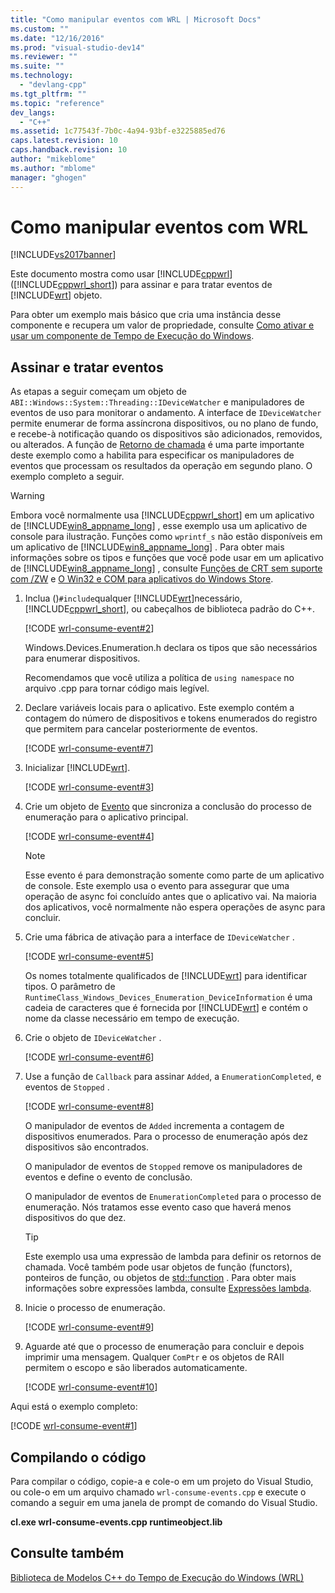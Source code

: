 ```yaml
---
title: "Como manipular eventos com WRL | Microsoft Docs"
ms.custom: ""
ms.date: "12/16/2016"
ms.prod: "visual-studio-dev14"
ms.reviewer: ""
ms.suite: ""
ms.technology: 
  - "devlang-cpp"
ms.tgt_pltfrm: ""
ms.topic: "reference"
dev_langs: 
  - "C++"
ms.assetid: 1c77543f-7b0c-4a94-93bf-e3225885ed76
caps.latest.revision: 10
caps.handback.revision: 10
author: "mikeblome"
ms.author: "mblome"
manager: "ghogen"
---
```

# Como manipular eventos com WRL
[!INCLUDE[vs2017banner](../assembler/inline/includes/vs2017banner.md)]

Este documento mostra como usar [!INCLUDE[cppwrl](../windows/includes/cppwrl_md.md)] \([!INCLUDE[cppwrl_short](../windows/includes/cppwrl_short_md.md)]\) para assinar e para tratar eventos de [!INCLUDE[wrt](../atl/reference/includes/wrt_md.md)] objeto.  
  
 Para obter um exemplo mais básico que cria uma instância desse componente e recupera um valor de propriedade, consulte [Como ativar e usar um componente de Tempo de Execução do Windows](../windows/how-to-activate-and-use-a-windows-runtime-component-using-wrl.md).  
  
## Assinar e tratar eventos  
 As etapas a seguir começam um objeto de `ABI::Windows::System::Threading::IDeviceWatcher` e manipuladores de eventos de uso para monitorar o andamento.  A interface de `IDeviceWatcher` permite enumerar de forma assíncrona dispositivos, ou no plano de fundo, e recebe\-à notificação quando os dispositivos são adicionados, removidos, ou alterados.  A função de [Retorno de chamada](../windows/callback-function-windows-runtime-cpp-template-library.md) é uma parte importante deste exemplo como a habilita para especificar os manipuladores de eventos que processam os resultados da operação em segundo plano.  O exemplo completo a seguir.  
  
> [!WARNING]
>  Embora você normalmente usa [!INCLUDE[cppwrl_short](../windows/includes/cppwrl_short_md.md)] em um aplicativo de [!INCLUDE[win8_appname_long](../build/includes/win8_appname_long_md.md)] , esse exemplo usa um aplicativo de console para ilustração.  Funções como `wprintf_s` não estão disponíveis em um aplicativo de [!INCLUDE[win8_appname_long](../build/includes/win8_appname_long_md.md)] .  Para obter mais informações sobre os tipos e funções que você pode usar em um aplicativo de [!INCLUDE[win8_appname_long](../build/includes/win8_appname_long_md.md)] , consulte [Funções de CRT sem suporte com \/ZW](http://msdn.microsoft.com/library/windows/apps/jj606124.aspx) e [O Win32 e COM para aplicativos do Windows Store](http://msdn.microsoft.com/library/windows/apps/br205757.aspx).  
  
1.  Inclua \(\)`#include`qualquer [!INCLUDE[wrt](../atl/reference/includes/wrt_md.md)]necessário, [!INCLUDE[cppwrl_short](../windows/includes/cppwrl_short_md.md)], ou cabeçalhos de biblioteca padrão do C\+\+.  
  
     [!CODE [wrl-consume-event#2](../CodeSnippet/VS_Snippets_Misc/wrl-consume-event#2)]  
  
     Windows.Devices.Enumeration.h declara os tipos que são necessários para enumerar dispositivos.  
  
     Recomendamos que você utiliza a política de `using namespace` no arquivo .cpp para tornar código mais legível.  
  
2.  Declare variáveis locais para o aplicativo.  Este exemplo contém a contagem do número de dispositivos e tokens enumerados do registro que permitem para cancelar posteriormente de eventos.  
  
     [!CODE [wrl-consume-event#7](../CodeSnippet/VS_Snippets_Misc/wrl-consume-event#7)]  
  
3.  Inicializar [!INCLUDE[wrt](../atl/reference/includes/wrt_md.md)].  
  
     [!CODE [wrl-consume-event#3](../CodeSnippet/VS_Snippets_Misc/wrl-consume-event#3)]  
  
4.  Crie um objeto de [Evento](../windows/event-class-windows-runtime-cpp-template-library.md) que sincroniza a conclusão do processo de enumeração para o aplicativo principal.  
  
     [!CODE [wrl-consume-event#4](../CodeSnippet/VS_Snippets_Misc/wrl-consume-event#4)]  
  
    > [!NOTE]
    >  Esse evento é para demonstração somente como parte de um aplicativo de console.  Este exemplo usa o evento para assegurar que uma operação de async foi concluído antes que o aplicativo vai.  Na maioria dos aplicativos, você normalmente não espera operações de async para concluir.  
  
5.  Crie uma fábrica de ativação para a interface de `IDeviceWatcher` .  
  
     [!CODE [wrl-consume-event#5](../CodeSnippet/VS_Snippets_Misc/wrl-consume-event#5)]  
  
     Os nomes totalmente qualificados de [!INCLUDE[wrt](../atl/reference/includes/wrt_md.md)] para identificar tipos.  O parâmetro de `RuntimeClass_Windows_Devices_Enumeration_DeviceInformation` é uma cadeia de caracteres que é fornecida por [!INCLUDE[wrt](../atl/reference/includes/wrt_md.md)] e contém o nome da classe necessário em tempo de execução.  
  
6.  Crie o objeto de `IDeviceWatcher` .  
  
     [!CODE [wrl-consume-event#6](../CodeSnippet/VS_Snippets_Misc/wrl-consume-event#6)]  
  
7.  Use a função de `Callback` para assinar `Added`, a `EnumerationCompleted`, e eventos de `Stopped` .  
  
     [!CODE [wrl-consume-event#8](../CodeSnippet/VS_Snippets_Misc/wrl-consume-event#8)]  
  
     O manipulador de eventos de `Added` incrementa a contagem de dispositivos enumerados.  Para o processo de enumeração após dez dispositivos são encontrados.  
  
     O manipulador de eventos de `Stopped` remove os manipuladores de eventos e define o evento de conclusão.  
  
     O manipulador de eventos de `EnumerationCompleted` para o processo de enumeração.  Nós tratamos esse evento caso que haverá menos dispositivos do que dez.  
  
    > [!TIP]
    >  Este exemplo usa uma expressão de lambda para definir os retornos de chamada.  Você também pode usar objetos de função \(functors\), ponteiros de função, ou objetos de [std::function](../standard-library/function-class.md) .  Para obter mais informações sobre expressões lambda, consulte [Expressões lambda](../cpp/lambda-expressions-in-cpp.md).  
  
8.  Inicie o processo de enumeração.  
  
     [!CODE [wrl-consume-event#9](../CodeSnippet/VS_Snippets_Misc/wrl-consume-event#9)]  
  
9. Aguarde até que o processo de enumeração para concluir e depois imprimir uma mensagem.  Qualquer `ComPtr` e os objetos de RAII permitem o escopo e são liberados automaticamente.  
  
     [!CODE [wrl-consume-event#10](../CodeSnippet/VS_Snippets_Misc/wrl-consume-event#10)]  
  
 Aqui está o exemplo completo:  
  
 [!CODE [wrl-consume-event#1](../CodeSnippet/VS_Snippets_Misc/wrl-consume-event#1)]  
  
## Compilando o código  
 Para compilar o código, copie\-a e cole\-o em um projeto do Visual Studio, ou cole\-o em um arquivo chamado `wrl-consume-events.cpp` e execute o comando a seguir em uma janela de prompt de comando do Visual Studio.  
  
 **cl.exe wrl\-consume\-events.cpp runtimeobject.lib**  
  
## Consulte também  
 [Biblioteca de Modelos C\+\+ do Tempo de Execução do Windows \(WRL\)](../Topic/Windows%20Runtime%20C++%20Template%20Library%20\(WRL\).md)